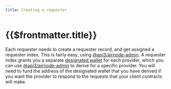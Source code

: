 ```yaml
---
title: Creating a requester
---
```


# {{$frontmatter.title}}
<VersionWarning/> <TOC class="table-of-contents" :include-level="[2,3]" />

Each requester needs to create a requester record, and get assigned a requester index. This is fairly easy, using [@api3/airnode-admin](https://github.com/api3dao/airnode/tree/pre-alpha/packages/admin#create-requester). A requester index grants you a separate [designated wallet](../../protocols/request-response/designated-wallet.md) for each provider, which you can use [@api3/airnode-admin](https://github.com/api3dao/airnode/tree/pre-alpha/packages/admin#derive-designated-wallet) to derive for a specific provider. You will need to fund the address of the designated wallet that you have derived if you want the provider to respond to the requests that your client contracts will make.

<airnode-DesignatedWalletWarning/>
